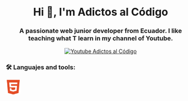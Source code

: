 <div id="header" align="center">
    <img src="https://media.giphy.com/media/iGpHt2H22k1orjgT9b/giphy.gif" width="200px" alt="">
    <h1 align="center">Hi 👋, I'm Adictos al Código</h1>
    <h3 align="center">
        A passionate web junior developer from Ecuador. I like teaching what T learn in my channel of Youtube.
    </h3>
</div>

<div id="badges" align="center">
    <a href="https://www.youtube.com/channel/UCIYsodh6M8pWgJ0Dwpst8Uw" target="_blank"> 
        <img src="https://img.shields.io/youtube/channel/subscribers/UCIYsodh6M8pWgJ0Dwpst8Uw?style=for-the-badge" 
        alt="Youtube Adictos al Código"> 
    </a>
</div> 

<div align="left">
    <h3>🛠️ Languajes and tools:</h3>
    <div>
        <img src="https://github.com/devicons/devicon/blob/master/icons/html5/html5-plain.svg" title="HTML5" alt="HTML" width="40" height="40">&nbsp;
    </div>
</div>
